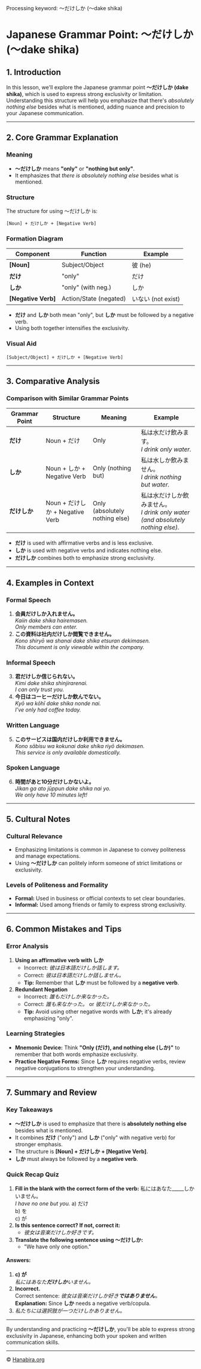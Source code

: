 Processing keyword: ～だけしか (～dake shika)
# Japanese Grammar Point: ～だけしか (～dake shika)

## 1. Introduction
In this lesson, we'll explore the Japanese grammar point **～だけしか (dake shika)**, which is used to express strong exclusivity or limitation. Understanding this structure will help you emphasize that there's _absolutely nothing else_ besides what is mentioned, adding nuance and precision to your Japanese communication.

---
## 2. Core Grammar Explanation
### Meaning
- **～だけしか** means **"only"** or **"nothing but only"**.
- It emphasizes that _there is absolutely nothing else_ besides what is mentioned.
### Structure
The structure for using ～だけしか is:
```
[Noun] + だけしか + [Negative Verb]
```
### Formation Diagram
| Component       | Function            | Example            |
|-----------------|---------------------|--------------------|
| **[Noun]**      | Subject/Object      | 彼 (he)            |
| **だけ**        | "only"              | だけ               |
| **しか**        | "only" (with neg.)  | しか               |
| **[Negative Verb]** | Action/State (negated) | いない (not exist) |
- **だけ** and **しか** both mean "only", but **しか** must be followed by a negative verb.
- Using both together intensifies the exclusivity.
### Visual Aid
```
[Subject/Object] + だけしか + [Negative Verb]
```
---
## 3. Comparative Analysis
### Comparison with Similar Grammar Points
| Grammar Point       | Structure                     | Meaning                          | Example                                     |
|---------------------|-------------------------------|----------------------------------|---------------------------------------------|
| **だけ**            | Noun + だけ                   | Only                             | 私は水だけ飲みます。<br>*I drink only water.* |
| **しか**            | Noun + しか + Negative Verb    | Only (nothing but)               | 私は水しか飲みません。<br>*I drink nothing but water.* |
| **だけしか**        | Noun + だけしか + Negative Verb | Only (absolutely nothing else)   | 私は水だけしか飲みません。<br>*I drink only water (and absolutely nothing else).* |
- **だけ** is used with affirmative verbs and is less exclusive.
- **しか** is used with negative verbs and indicates nothing else.
- **だけしか** combines both to emphasize strong exclusivity.
---
## 4. Examples in Context
### Formal Speech
1. **会員だけしか入れません。**  
   *Kaiin dake shika hairemasen.*  
   *Only members can enter.*
2. **この資料は社内だけしか閲覧できません。**  
   *Kono shiryō wa shanai dake shika etsuran dekimasen.*  
   *This document is only viewable within the company.*
### Informal Speech
3. **君だけしか信じられない。**  
   *Kimi dake shika shinjirarenai.*  
   *I can only trust you.*
4. **今日はコーヒーだけしか飲んでない。**  
   *Kyō wa kōhī dake shika nonde nai.*  
   *I've only had coffee today.*
### Written Language
5. **このサービスは国内だけしか利用できません。**  
   *Kono sābisu wa kokunai dake shika riyō dekimasen.*  
   *This service is only available domestically.*
### Spoken Language
6. **時間があと10分だけしかないよ。**  
   *Jikan ga ato jūppun dake shika nai yo.*  
   *We only have 10 minutes left!*
---
## 5. Cultural Notes
### Cultural Relevance
- Emphasizing limitations is common in Japanese to convey politeness and manage expectations.
- Using **～だけしか** can politely inform someone of strict limitations or exclusivity.
### Levels of Politeness and Formality
- **Formal:** Used in business or official contexts to set clear boundaries.
- **Informal:** Used among friends or family to express strong exclusivity.
---
## 6. Common Mistakes and Tips
### Error Analysis
1. **Using an affirmative verb with しか**
   - Incorrect: *彼は日本語だけしか話します。*
   - Correct: *彼は日本語だけしか話しません。*
   - **Tip:** Remember that **しか** must be followed by a **negative verb**.
2. **Redundant Negation**
   - Incorrect: *誰もだけしか来なかった。*
   - Correct: *誰も来なかった。* or *彼だけしか来なかった。*
   - **Tip:** Avoid using other negative words with **しか**; it's already emphasizing "only".
### Learning Strategies
- **Mnemonic Device:** Think **"Only (だけ), and nothing else (しか)"** to remember that both words emphasize exclusivity.
- **Practice Negative Forms:** Since **しか** requires negative verbs, review negative conjugations to strengthen your understanding.
---
## 7. Summary and Review
### Key Takeaways
- **～だけしか** is used to emphasize that there is **absolutely nothing else** besides what is mentioned.
- It combines **だけ** ("only") and **しか** ("only" with negative verb) for stronger emphasis.
- The structure is **[Noun] + だけしか + [Negative Verb]**.
- **しか** must always be followed by a **negative verb**.
### Quick Recap Quiz
1. **Fill in the blank with the correct form of the verb:**
   私にはあなた_____しかいません。  
   *I have no one but you.*
   a) だけ  
   b) を  
   c) が
2. **Is this sentence correct? If not, correct it:**
   - *彼女は音楽だけしか好きです。*
3. **Translate the following sentence using ～だけしか:**
   - "We have only one option."
#### Answers:
1. **c) が**  
   *私にはあなた**だけしか**いません。*
2. **Incorrect.**  
   Correct sentence: *彼女は音楽だけしか好き**ではありません**。*  
   **Explanation:** Since **しか** needs a negative verb/copula.
3. *私たちには選択肢が一つだけしかありません。*
---
By understanding and practicing **～だけしか**, you'll be able to express strong exclusivity in Japanese, enhancing both your spoken and written communication skills.


---

© [Hanabira.org](https://hanabira.org)
